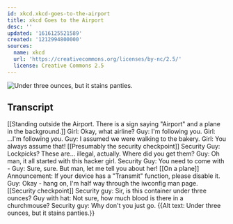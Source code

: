```yaml
---
id: xkcd.xkcd-goes-to-the-airport
title: xkcd Goes to the Airport
desc: ''
updated: '1616125521589'
created: '1212994800000'
sources:
  name: xkcd
  url: 'https://creativecommons.org/licenses/by-nc/2.5/'
  license: Creative Commons 2.5
---
```

![Under three ounces, but it stains panties.](https://imgs.xkcd.com/comics/xkcd_goes_to_the_airport.png)

## Transcript
[[Standing outside the Airport. There is a sign saying "Airport" and a plane in the background.]]
Girl: Okay, what airline?
Guy: I'm following you.
Girl: ...I'm following *you*.
Guy: I assumed we were walking to the bakery.
Girl: You always assume that!
[[Presumably the security checkpoint]]
Security Guy: Lockpicks? These are... illegal, actually. Where did you get them?
Guy: Oh man, it all started with this hacker girl.
Security Guy: You need to come with -
Guy: Sure, sure. But man, let me tell you about her!
[[On a plane]]
Announcement: If your device has a "Transmit" function, please disable it.
Guy: Okay - hang on, I'm half way through the iwconfig man page.
[[Security checkpoint]]
Security guy: Sir, is this container under three ounces?
Guy with hat: Not sure, how much blood is there in a churchmouse?
Security guy: Why don't you just go.
{{Alt text: Under three ounces, but it stains panties.}}
